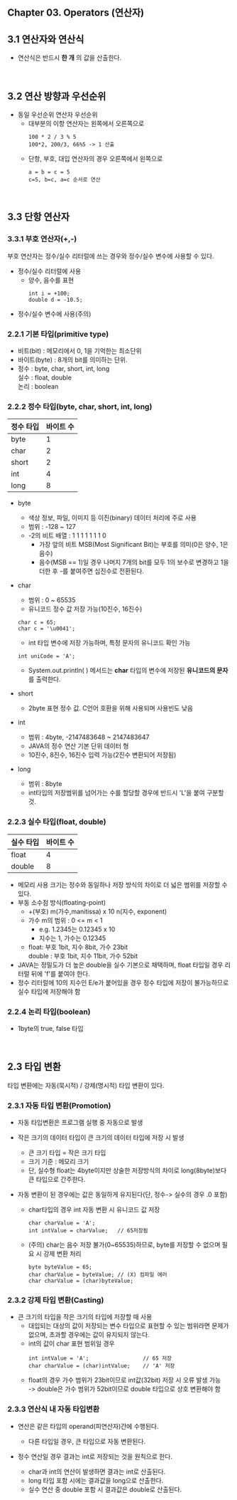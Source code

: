 ## Chapter 03. Operators (연산자)

## 3.1 연산자와 연산식
* 연산식은 반드시 **한 개** 의 값을 산출한다.
<br>

## 3.2 연산 방향과 우선순위
* 동일 우선순위 연산자 우선순위
  * 대부분의 이항 연산자는 왼쪽에서 오른쪽으로
    ```
    100 * 2 / 3 % 5
    100*2, 200/3, 66%5 -> 1 산출
    ```
  * 단항, 부호, 대입 연산자의 경우 오른쪽에서 왼쪽으로
    ```
    a = b = c = 5
    c=5, b=c, a=c 순서로 연산
    ```
<br>

## 3.3 단항 연산자

### 3.3.1 부호 연산자(+,-)
부호 연산자는 정수/실수 리터럴에 쓰는 경우와 정수/실수 변수에 사용할 수 있다.
* 정수/실수 리터럴에 사용
  * 양수, 음수를 표현
    ```
    int i = +100;
    double d = -10.5;
    ```
* 정수/실수 변수에 사용(주의)

### 2.2.1 기본 타입(primitive type)
* 비트(bit) : 메모리에서 0, 1을 기억한는 최소단위
* 바이트(byte) : 8개의 bit를 의미하는 단위.
* 정수 : byte, char, short, int, long<br>
  실수 : float, double<br>
  논리 : boolean

### 2.2.2 정수 타입(byte, char, short, int, long)

정수 타입|바이트 수
---|---
byte|1
char|2
short|2
int|4
long|8

* byte
  * 색상 정보, 파일, 이미지 등 이진(binary) 데이터 처리에 주로 사용
  * 범위 : -128 ~ 127
  * -2의 비트 배열 : 1 1 1 1 1 1 1 0
    * 가장 앞의 비트 MSB(Most Significant Bit)는 부호를 의미(0은 양수, 1은 음수)
    * 음수(MSB == 1)일 경우 나머지 7개의 bit를 모두 1의 보수로 변경하고 1을 더한 후 -를 붙여주면 십진수로 전환된다.

* char
  * 범위 : 0 ~ 65535
  * 유니코드 정수 값 저장 가능(10진수, 16진수)
  ```
  char c = 65;
  char c = '\u0041';
  ```
  * int 타입 변수에 저장 가능하며, 특정 문자의 유니코드 확인 가능
  ```
  int uniCode = 'A';
  ```
  * System.out.println( ) 메서드는 **char** 타입의 변수에 저장된 **유니코드의 문자** 를 출력한다.

* short
  * 2byte 표현 정수 값. C언어 호환을 위해 사용되며 사용빈도 낮음

* int
  * 범위 : 4byte, -2147483648 ~ 2147483647
  * JAVA의 정수 연산 기본 단위 데이터 형
  * 10진수, 8진수, 16진수 입력 가능(2진수 변환되어 저장됨)

* long
  * 범위 : 8byte
  * int타입의 저장범위를 넘어가는 수를 할당할 경우에 반드시 'L'을 붙여 구분할 것.

### 2.2.3 실수 타입(float, double)

실수 타입 | 바이트 수
---|---
float|4
double |8

* 메모리 사용 크기는 정수와 동일하나 저장 방식의 차이로 더 넓은 범위를 저장할 수 있다.
* 부동 소수점 방식(floating-point)
  * +(부호) m(가수,manitissa) x 10 n(지수, exponent)
  * 가수 m의 범위 : 0 <= m < 1
    * e.g. 1.2345는 0.12345 x 10
    * 지수는 1, 가수는 0.12345
  * float: 부호 1bit, 지수 8bit, 가수 23bit<br>
    double : 부호 1bit, 지수 11bit, 가수 52bit
* JAVA는 정밀도가 더 높은 double을 실수 기본으로 채택하며, float 타입일 경우 리터럴 뒤에 'f'를 붙여야 한다.
* 정수 리터럴에 10의 지수인 E/e가 붙어있을 경우 정수 타입에 저장이 불가능하므로 실수 타입에 저장해야 함

### 2.2.4 논리 타입(boolean)
* 1byte의 true, false 타입

<br>

## 2.3 타입 변환
타입 변환에는 자동(묵시적) / 강제(명시적) 타입 변환이 있다.

### 2.3.1 자동 타입 변환(Promotion)
* 자동 타입변환은 프로그램 실행 중 자동으로 발생
* 작은 크기의 데이터 타입이 큰 크기의 데이터 타입에 저장 시 발생
  * 큰 크기 타입 = 작은 크기 타입
  * 크기 기준 : 메모리 크기
  * 단, 실수형 float는 4byte이지만 상술한 저장방식의 차이로 long(8byte)보다 큰 타입으로 간주한다.

* 자동 변환이 된 경우에는 값은 동일하게 유지된다(단, 정수-> 실수의 경우 .0 포함)
  * char타입의 경우 int 자동 변환 시 유니코드 값 저장
    ```
    char charValue = 'A';
    int intValue = charValue;   // 65저장됨
    ```
  * (주의) char는 음수 저장 불가(0~65535)하므로, byte를 저장할 수 없으며 필요 시 강제 변환 처리
    ```
    byte byteValue = 65;
    char charValue = byteValue; // (X) 컴파일 에러
    char charValue = (char)byteValue;
    ```
### 2.3.2 강제 타입 변환(Casting)
* 큰 크기의 타입을 작은 크기의 타입에 저장할 때 사용
  * 대입되는 대상의 값이 저장되는 변수 타입으로 표현할 수 있는 범위라면 문제가 없으며, 초과할 경우에는 값이 유지되지 않는다.
  * int의 값이 char 표현 범위일 경우
    ```
    int intValue = 'A';                 // 65 저장
    char charValue = (char)intValue;    // 'A' 저장
    ```
  * float의 경우 가수 범위가 23bit이므로 int값(32bit) 저장 시 오류 발생 가능<br>
    -> double은 가수 범위가 52bit이므로 double 타입으로 상호 변환해야 함

### 2.3.3 연산식 내 자동 타입변환
* 연산은 같은 타입의 operand(피연산자)간에 수행된다.
  * 다른 타입일 경우, 큰 타입으로 자동 변환된다.

* 정수 연산일 경우 결과는 int로 저장되는 것을 원칙으로 한다.
  * char과 int의 연산이 발생하면 결과는 int로 산출된다.
  * long 타입 포함 시에는 결과값을 long으로 산출한다.
  * 실수 연산 중 double 포함 시 결과값은 double로 산출된다.
